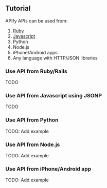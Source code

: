 ## Tutorial

APIfy APIs can be used from:

1. [Ruby](#ruby)
2. [Javascript](#javascript)
3. Python
4. Node.js
5. iPhone/Android apps
6. Any language with HTTP/JSON libraries

### <a id='ruby'></a>Use API from Ruby/Rails

TODO

### <a id='javascript'></a>Use API from Javascript using JSONP

TODO

### Use API from Python

TODO: Add example

### Use API from Node.js

TODO: Add example

### Use API from iPhone/Android app

TODO: Add example